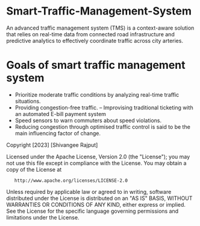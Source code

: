 # Smart-Traffic-Management-System
An advanced traffic management system (TMS) is a context-aware solution that relies on real-time data from connected road infrastructure and predictive analytics to effectively coordinate traffic across city arteries.
# Goals of smart traffic management system
- Prioritize moderate traffic conditions by analyzing real-time traffic situations.
- Providing congestion-free traffic. – Improvising traditional ticketing with an automated E-bill payment system
- Speed sensors to warn commuters about speed violations.
- Reducing congestion through optimised traffic control is said to be the main influencing factor of change. 


 Copyright [2023] [Shivangee Rajput]

   Licensed under the Apache License, Version 2.0 (the "License");
   you may not use this file except in compliance with the License.
   You may obtain a copy of the License at

       http://www.apache.org/licenses/LICENSE-2.0

   Unless required by applicable law or agreed to in writing, software
   distributed under the License is distributed on an "AS IS" BASIS,
   WITHOUT WARRANTIES OR CONDITIONS OF ANY KIND, either express or implied.
   See the License for the specific language governing permissions and
   limitations under the License.
